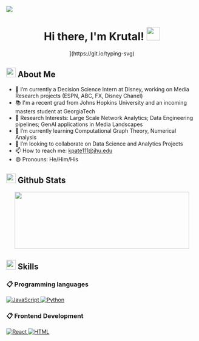 ![](https://komarev.com/ghpvc/?username=alamin2731&style=flat&color=blue)

<h1 align="center">Hi there,  I'm Krutal! <img src=
"https://media.giphy.com/media/hvRJCLFzcasrR4ia7z/giphy.gif" width="35"></h1>

<div align="center" style="border: px solid #000000;>

[![Typing SVG](https://readme-typing-svg.herokuapp.com?font=Robot-Bold&size=30&color=&center=true&vCenter=true&width=900&height=110&lines=Statistics+Student;Data+Scientist;Researcher;)](https://git.io/typing-svg)
</div>


## <img src="https://c.tenor.com/NCRHhqkXrJYAAAAi/programmers-go-internet.gif" width="25">  <b>About Me</b>
- 🔭 I’m currently a Decision Science Intern at Disney, working on Media Research projects (ESPN, ABC, FX, Disney Chanel)
- 📚 I'm a recent grad from Johns Hopkins University and an incoming masters student at GeorgiaTech
- 📒 Research Interests: Large Scale Network Analytics; Data Engineering pipelines; GenAI applications in Media Landscapes
- 🌱 I’m currently learning Computational Graph Theory, Numerical Analysis
- 👯 I’m looking to collaborate on Data Science and Analytics Projects
- 📫 How to reach me: kpate111@jhu.edu
- 😄 Pronouns: He/Him/His
  
## <img src="https://media.giphy.com/media/iY8CRBdQXODJSCERIr/giphy.gif" width="25"> <b>Github Stats</b>

<p align="center"><img width="460" height="150" src="https://github-readme-streak-stats.herokuapp.com/?user=krutalp&theme=tokyonight&&fire=FF801F&currStreakNum=FFBE69&currStreakLabel=FFBE69"/460/300"></p>

## <img  src="https://media2.giphy.com/media/QssGEmpkyEOhBCb7e1/giphy.gif?cid=ecf05e47a0n3gi1bfqntqmob8g9aid1oyj2wr3ds3mg700bl&rid=giphy.gif" width ="25"><b> Skills</b>

### 📋 Programming languages

<p align="left"> 
 
  <a href="https://developer.mozilla.org/en-US/docs/Web/JavaScript" target="_blank"> 
    <img alt="JavaScript" src="https://img.shields.io/badge/JavaScript-%23F7DF1E.svg?logo=javascript&logoColor=black">
  </a>

  <a href="https://www.python.org" target="_blank">
    <img alt="Python" src="https://img.shields.io/badge/Python-%2314354C.svg?logo=python&logoColor=white">
  </a>

</p>


### 📋 Frontend Development

<p align="left">
  <a href="https://reactjs.org" target="_blank">
    <img alt="React" src="https://img.shields.io/badge/React-%2361DAFB.svg?logo=react&logoColor=white">
  </a>

  <a href="https://www.w3.org/html/" target="_blank"> 
   <img alt="HTML" src="https://img.shields.io/badge/HTML5-%23E34F26.svg?logo=html5&logoColor=white">
  </a>   


</p>
